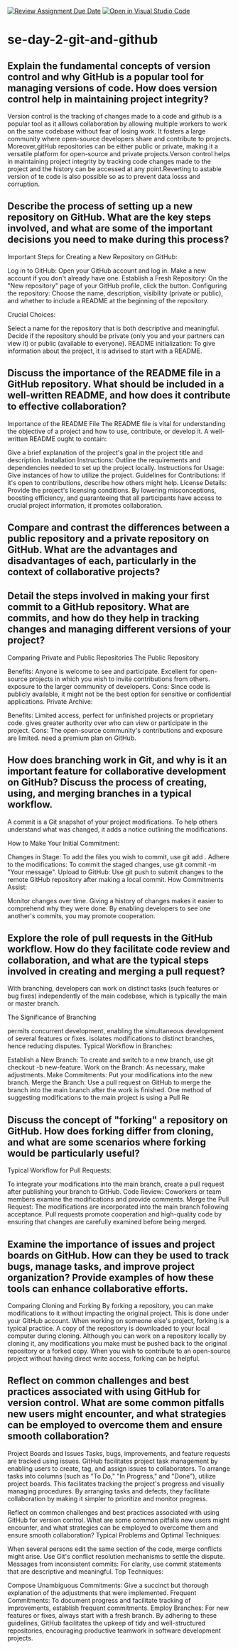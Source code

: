 [![Review Assignment Due Date](https://classroom.github.com/assets/deadline-readme-button-22041afd0340ce965d47ae6ef1cefeee28c7c493a6346c4f15d667ab976d596c.svg)](https://classroom.github.com/a/8wgCKhpZ)
[![Open in Visual Studio Code](https://classroom.github.com/assets/open-in-vscode-2e0aaae1b6195c2367325f4f02e2d04e9abb55f0b24a779b69b11b9e10269abc.svg)](https://classroom.github.com/online_ide?assignment_repo_id=18419223&assignment_repo_type=AssignmentRepo)
# se-day-2-git-and-github
## Explain the fundamental concepts of version control and why GitHub is a popular tool for managing versions of code. How does version control help in maintaining project integrity?
Version control is the tracking of changes made to a code and github is a popular tool as it alllows collaboration by allowing multiple workers to work on the same codebase without fear of losing work. It fosters a large community where open-source developers share and contribute to projects.
Moreover,gitHub repositories can be either public or private, making it a versatile platform for open-source and private projects.Verson control helps in maintaining project integrity by tracking code changes made to the project and the history can be accessed at any point.Reverting to astable version of te code is also possible so as to prevent data losss and corruption.

## Describe the process of setting up a new repository on GitHub. What are the key steps involved, and what are some of the important decisions you need to make during this process?
Important Steps for Creating a New Repository on GitHub:

 Log in to GitHub:  Open your GitHub account and log in.  Make a new account if you don't already have one.
 Establish a Fresh Repository:  On the "New repository" page of your GitHub profile, click the button.
 Configuring the repository:  Choose the name, description, visibility (private or public), and whether to include a README at the beginning of the repository.
 
 Crucial Choices:

 Select a name for the repository that is both descriptive and meaningful.
 Decide if the repository should be private (only you and your partners can view it) or public (available to everyone).
 README initialization:  To give information about the project, it is advised to start with a README.

## Discuss the importance of the README file in a GitHub repository. What should be included in a well-written README, and how does it contribute to effective collaboration?
Importance of the README File
 The README file is vital for understanding the objective of a project and how to use, contribute, or develop it.  A well-written README ought to contain:

 Give a brief explanation of the project's goal in the project title and description.
 Installation Instructions: Outline the requirements and dependencies needed to set up the project locally.
 Instructions for Usage: Give instances of how to utilize the project.
 Guidelines for Contributions:  If it's open to contributions, describe how others might help.
 License Details: Provide the project's licensing conditions.
 By lowering misconceptions, boosting efficiency, and guaranteeing that all participants have access to crucial project information, it promotes collaboration.
## Compare and contrast the differences between a public repository and a private repository on GitHub. What are the advantages and disadvantages of each, particularly in the context of collaborative projects?

## Detail the steps involved in making your first commit to a GitHub repository. What are commits, and how do they help in tracking changes and managing different versions of your project?
Comparing Private and Public Repositories
 The Public Repository

 Benefits: Anyone is welcome to see and participate.
 Excellent for open-source projects in which you wish to invite contributions from others.
 exposure to the larger community of developers.
 Cons: Since code is publicly available, it might not be the best option for sensitive or confidential applications.
 Private Archive:

 Benefits: Limited access, perfect for unfinished projects or proprietary code.
 gives greater authority over who can view or participate in the project.
 Cons: The open-source community's contributions and exposure are limited.
 need a premium plan on GitHub.
## How does branching work in Git, and why is it an important feature for collaborative development on GitHub? Discuss the process of creating, using, and merging branches in a typical workflow.
 A commit is a Git snapshot of your project modifications.  To help others understand what was changed, it adds a notice outlining the modifications.

 How to Make Your Initial Commitment:

 Changes in Stage:  To add the files you wish to commit, use git add <file>.
 Adhere to the modifications:  To commit the staged changes, use git commit -m "Your message".
 Upload to GitHub:  Use git push to submit changes to the remote GitHub repository after making a local commit.
 How Commitments Assist:

 Monitor changes over time.
 Giving a history of changes makes it easier to comprehend why they were done.
 By enabling developers to see one another's commits, you may promote cooperation.




## Explore the role of pull requests in the GitHub workflow. How do they facilitate code review and collaboration, and what are the typical steps involved in creating and merging a pull request?
With branching, developers can work on distinct tasks (such features or bug fixes) independently of the main codebase, which is typically the main or master branch.

 The Significance of Branching

 permits concurrent development, enabling the simultaneous development of several features or fixes.
 isolates modifications to distinct branches, hence reducing disputes.
 Typical Workflow in Branches:

 Establish a New Branch:  To create and switch to a new branch, use git checkout -b new-feature.
 Work on the Branch:  As necessary, make adjustments.
 Make Commitments:  Put your modifications into the new branch.
 Merge the Branch: Use a pull request on GitHub to merge the branch into the main branch after the work is finished.
 One method of suggesting modifications to the main project is using a Pull Re

## Discuss the concept of "forking" a repository on GitHub. How does forking differ from cloning, and what are some scenarios where forking would be particularly useful?
Typical Workflow for Pull Requests:

 To integrate your modifications into the main branch, create a pull request after publishing your branch to GitHub.
 Code Review: Coworkers or team members examine the modifications and provide comments.
 Merge the Pull Request: The modifications are incorporated into the main branch following acceptance.
 Pull requests promote cooperation and high-quality code by ensuring that changes are carefully examined before being merged.


## Examine the importance of issues and project boards on GitHub. How can they be used to track bugs, manage tasks, and improve project organization? Provide examples of how these tools can enhance collaborative efforts.
Comparing Cloning and Forking
 By forking a repository, you can make modifications to it without impacting the original project. This is done under your GitHub account.  When working on someone else's project, forking is a typical practice.
 A copy of the repository is downloaded to your local computer during cloning.  Although you can work on a repository locally by cloning it, any modifications you make must be pushed back to the original repository or a forked copy.
 When you wish to contribute to an open-source project without having direct write access, forking can be helpful.

## Reflect on common challenges and best practices associated with using GitHub for version control. What are some common pitfalls new users might encounter, and what strategies can be employed to overcome them and ensure smooth collaboration?
Project Boards and Issues
 Tasks, bugs, improvements, and feature requests are tracked using issues.  GitHub facilitates project task management by enabling users to create, tag, and assign issues to collaborators.
 To arrange tasks into columns (such as "To Do," "In Progress," and "Done"), utilize project boards.  This facilitates tracking the project's progress and visually managing procedures.
 By arranging tasks and defects, they facilitate collaboration by making it simpler to prioritize and monitor progress.

Reflect on common challenges and best practices associated with using GitHub for version control. What are some common pitfalls new users might encounter, and what strategies can be employed to overcome them and ensure smooth collaboration?
Typical Problems and Optimal Techniques:

 When several persons edit the same section of the code, merge conflicts might arise.  Use Git's conflict resolution mechanisms to settle the dispute.
 Messages from inconsistent commits:  For clarity, use commit statements that are descriptive and meaningful.
 Top Techniques:

 Compose Unambiguous Commitments:  Give a succinct but thorough explanation of the adjustments that were implemented.
 Frequent Commitments: To document progress and facilitate tracking of improvements, establish frequent commitments.
 Employ Branches:  For new features or fixes, always start with a fresh branch.
 By adhering to these guidelines, GitHub facilitates the upkeep of tidy and well-structured repositories, encouraging productive teamwork in software development projects.
